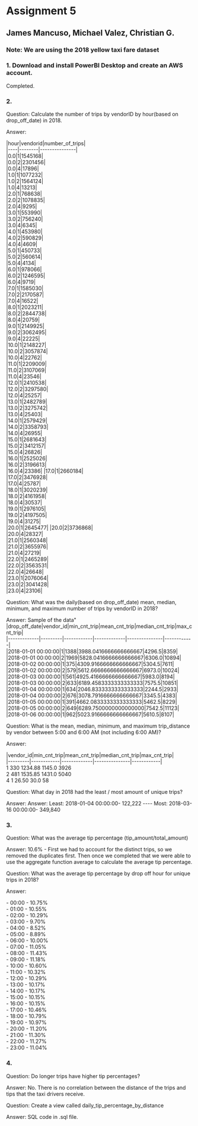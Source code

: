 # Assignment 5 

## James Mancuso, Michael Valez, Christian G.

### Note: We are using the 2018 yellow taxi fare dataset

### 1. Download and install PowerBI Desktop and create an AWS account.

<p>Completed. </p>

### 2. 

<!--
- #2
- CTE
with numberTrips_CTE as (
		select date_trunc('hour', tpep_dropoff_datetime) as drop_off_date, vendorid as vendor_id, count(vendorid) as number_of_trips
		from qcmath290.public."2018_yellow_taxi_trip_data" yttd 
		where extract (year from tpep_dropoff_datetime) = 2018
		group by 1, vendorid
		order by 1 asc
	),
	
	dailyNumbers_CTE as (
		select date_trunc('day', drop_off_date) as drop_off_date, vendor_id, min(number_of_trips) as min_cnt_trip, avg(number_of_trips) as mean_cnt_trip, 
		percentile_cont(0.5) WITHIN GROUP (ORDER BY number_of_trips) as median_cnt_trip, max(number_of_trips) as max_cnt_trip 
		from numberTrips_CTE
		group by 1, vendor_id 
		order by 1 asc
	),
	
	betweenTime_CTE as (
		select vendor_id, min(number_of_trips) as min_cnt_trip, avg(number_of_trips) as mean_cnt_trip, 
		percentile_cont(0.5) WITHIN GROUP (ORDER BY number_of_trips) as median_cnt_trip, max(number_of_trips) as max_cnt_trip  
		from numberTrips_CTE
		where extract(hour from drop_off_date) = 5 
		group by 1
	)

	select * from betweenTime_CTE
	
with distinct_CTE as (
		select distinct * 
		from qcmath290.public."2018_yellow_taxi_trip_data" yttd
		where extract (year from tpep_pickup_datetime) = 2018
	),
	distinct_day_CTE as (
		select date_trunc('day', tpep_pickup_datetime) as "day", count(*) as unique_trips
		from distinct_CTE
		group by 1
	),
	least_CTE as (
		select "day" as "Lowest Day", unique_trips as min_trips_2018
		from distinct_day_CTE
		where unique_trips in
			(select min(unique_trips) 
			from distinct_day_CTE)
		order by 1 asc 
		fetch first row only
	),
	
	most_CTE as (
		select "day" as "Largest Day", unique_trips as max_trips_2018
		from distinct_day_CTE
		where unique_trips in
			(select max(unique_trips) 
			from distinct_day_CTE)
		order by 1 asc 
		fetch first row only
	)
	
	select * from most_CTE
-->

<p>Question: Calculate the number of trips by vendorID by hour(based on drop_off_date) in 2018.</p>
<p>Answer:</p>
<p>
|hour|vendorid|number_of_trips| <br>
|----|--------|---------------| <br>
|0.0|1|1545168| <br>
|0.0|2|2301456|<br>
|0.0|4|17896|<br>
|1.0|1|1077232|<br>
|1.0|2|1564124|<br>
|1.0|4|13213|<br>
|2.0|1|768638|<br>
|2.0|2|1078835|<br>
|2.0|4|9295|<br>
|3.0|1|553990|<br>
|3.0|2|756240|<br>
|3.0|4|6345|<br>
|4.0|1|453980|<br>
|4.0|2|590829|<br>
|4.0|4|4609|<br>
|5.0|1|450733|<br>
|5.0|2|560614|<br>
|5.0|4|4134|<br>
|6.0|1|978066|<br>
|6.0|2|1246595|<br>
|6.0|4|9719|<br>
|7.0|1|1585030|<br>
|7.0|2|2170587|<br>
|7.0|4|16522|<br>
|8.0|1|2023211|<br>
|8.0|2|2844738|<br>
|8.0|4|20759|<br>
|9.0|1|2149925|<br>
|9.0|2|3062495|<br>
|9.0|4|22225|<br>
|10.0|1|2148227|<br>
|10.0|2|3057874|<br>
|10.0|4|22762|<br>
|11.0|1|2209009|<br>
|11.0|2|3107069|<br>
|11.0|4|23546|<br>
|12.0|1|2410538|<br>
|12.0|2|3297580|<br>
|12.0|4|25257|<br>
|13.0|1|2482789|<br>
|13.0|2|3275742|<br>
|13.0|4|25403|<br>
|14.0|1|2579429|<br>
|14.0|2|3358793|<br>
|14.0|4|26955|<br>
|15.0|1|2681643|<br>
|15.0|2|3412157|<br>
|15.0|4|26826|<br>
|16.0|1|2525026|<br>
|16.0|2|3196613|<br>
|16.0|4|23386|
|17.0|1|2660184|<br>
|17.0|2|3476928|<br>
|17.0|4|25787|<br>
|18.0|1|3020239|<br>
|18.0|2|4161958|<br>
|18.0|4|30537|<br>
|19.0|1|2976105|<br>
|19.0|2|4197505|<br>
|19.0|4|31275|<br>
|20.0|1|2645477|
|20.0|2|3736868|<br>
|20.0|4|28327|<br>
|21.0|1|2560348|<br>
|21.0|2|3655976|<br>
|21.0|4|27219|<br>
|22.0|1|2465289|<br>
|22.0|2|3563531|<br>
|22.0|4|26648|<br>
|23.0|1|2076064|<br>
|23.0|2|3041428|<br>
|23.0|4|23106|<br>
</p>

<p>Question: What was the daily(based on drop_off_date) mean, median, minimum, and maximum number of trips by vendorID in 2018? </p>

<p>Answer: Sample of the data" <br>
|drop_off_date|vendor_id|min_cnt_trip|mean_cnt_trip|median_cnt_trip|max_cnt_trip| <br>
|-------------|---------|------------|-------------|---------------|------------| <br>
|2018-01-01 00:00:00|1|1388|3988.0416666666666667|4296.5|8359| <br>
|2018-01-01 00:00:00|2|1969|5828.0416666666666667|6306.0|10894| <br>
|2018-01-02 00:00:00|1|375|4309.9166666666666667|5304.5|7611| <br>
|2018-01-02 00:00:00|2|579|5612.6666666666666667|6973.0|10024| <br>
|2018-01-03 00:00:00|1|561|4925.4166666666666667|5983.0|8194| <br>
|2018-01-03 00:00:00|2|633|6189.4583333333333333|7575.5|10851| <br>
|2018-01-04 00:00:00|1|634|2046.8333333333333333|2244.5|2933| <br>
|2018-01-04 00:00:00|2|676|3078.7916666666666667|3345.5|4383|<br>
|2018-01-05 00:00:00|1|391|4662.0833333333333333|5462.5|8229|<br>
|2018-01-05 00:00:00|2|649|6289.7500000000000000|7542.5|11123|<br> 
|2018-01-06 00:00:00|1|962|5023.9166666666666667|5610.5|8107|<br>
</p>

<p>Question: What is the mean, median, minimum, and maximum trip_distance by vendor between 5:00 and 6:00 AM (not including 6:00 AM)?</p>

<p>Answer: </p>
<p>
|vendor_id|min_cnt_trip|mean_cnt_trip|median_cnt_trip|max_cnt_trip| <br>
|---------|------------|-------------|---------------|------------| <br>
    1	       330	   1234.88	  1145.0	3926 <br>
    2	       481	   1535.85	  1431.0	5040 <br>
    4	        1	   26.50          30.0	        58</p>

<p>Question: What day in 2018 had the least / most amount of unique trips?</p>

<p>Answer: Answer: Least: 2018-01-04 00:00:00- 122,222 ---- Most: 2018-03-16 00:00:00- 349,840</p>

### 3.

<!--
with tip_percentage_CTE as (
	select (avg(tip_amount/total_amount)*100) as average_tip_percentage from
	(select distinct vendorID, tpep_pickup_datetime, tpep_dropoff_datetime,
	passenger_count, trip_distance, ratecodeid, store_and_fwd_flag, pulocationid,
	dolocationid, payment_type, fare_amount, extra, mta_tax, tip_amount, tolls_amount, improvement_surcharge,
	total_amount from qcmath290.public."2018_yellow_taxi_trip_data" yttd) as sub_query
	where total_amount > 0
	), 
	tip_percentage_hourly_CTE as (
	select extract (hour from tpep_dropoff_datetime) as drop_off_hour_of_day, (avg(tip_amount/total_amount)*100) as average_tip_percentage from
	(select distinct vendorID, tpep_pickup_datetime, tpep_dropoff_datetime,
	passenger_count, trip_distance, ratecodeid, store_and_fwd_flag, pulocationid,
	dolocationid, payment_type, fare_amount, extra, mta_tax, tip_amount, tolls_amount, improvement_surcharge,
	total_amount from qcmath290.public."2018_yellow_taxi_trip_data" yttd) as sub_query
	where total_amount > 0
	group by extract (hour from tpep_dropoff_datetime)
	order by extract (hour from tpep_dropoff_datetime) asc)

    select * from tip_percentage_CTE;
    --select * from tip_percentage_hourly_CTE;
-->

<p>Question: What was the average tip percentage (tip_amount/total_amount) 

<p>Answer: 10.6% - First we had to account for the distinct trips, so we removed the duplicates first. Then once we completed that we were able to use the aggregate function average to calculate the average tip percentage.</p>

<p>Question: What was the average tip percentage by drop off hour for unique trips in 2018?</p>

<p>Answer:</p>
- 00:00 - 10.75% <br>
- 01:00 - 10.55%<br>
- 02:00 - 10.29%<br>
- 03:00 - 9.70%<br>
- 04:00 - 8.52%<br>
- 05:00 - 8.89%<br>
- 06:00 - 10.00%<br>
- 07:00 - 11.05%<br>
- 08:00 - 11.43%<br>
- 09:00 - 11.18%<br>
- 10:00 - 10.60%<br>
- 11:00 - 10.32%<br>
- 12:00 - 10.29%<br>
- 13:00 - 10.17%<br>
- 14:00 - 10.17%<br>
- 15:00 - 10.15%<br>
- 16:00 - 10.15%<br>
- 17:00 - 10.46%<br>
- 18:00 - 10.79%<br>
- 19:00 - 10.97%<br>
- 20:00 - 11.20%<br>
- 21:00 - 11.30%<br>
- 22:00 - 11.27%<br>
- 23:00 - 11.04%<br>

<!--HAVING avg(tip_amount/total_amount) > 0 -->

### 4.

<!-- 
select ROUND(trip_distance) as trip_distance, (avg(tip_amount/total_amount)*100) as average_tip_percentage from
(select distinct vendorID, tpep_pickup_datetime, tpep_dropoff_datetime,
passenger_count, trip_distance, ratecodeid, store_and_fwd_flag, pulocationid,
dolocationid, payment_type, fare_amount, extra, mta_tax, tip_amount, tolls_amount, improvement_surcharge,
total_amount from qcmath290.public."2018_yellow_taxi_trip_data" yttd) as sub_query
where total_amount > 0
group by ROUND(trip_distance) 
order by ROUND(trip_distance) desc;
-->

<p>Question: Do longer trips have higher tip percentages?</p>

<p>Answer: No. There is no correlation between the distance of the trips and tips that the taxi drivers receive. </p>

<!--
create view daily_tip_percentage_by_distance
as
SELECT tpep_dropoff_datetime as "date",trip_distance as trip_mileage_band, (avg(tip_amount/total_amount)*100) as tip_percentage, 
	   CASE WHEN trip_distance >= 0 and trip_distance < 1 then '0-1 mile'
            WHEN trip_distance >= 1 and trip_distance < 2 then '1-2 mile'
            WHEN trip_distance >= 2 and trip_distance < 3 then '2-3 mile'
            WHEN trip_distance >= 3 and trip_distance < 4 then '3-4 mile'
            WHEN trip_distance >= 4 and trip_distance < 5 then '4-5 mile'
            WHEN trip_distance >= 5 then '5+ mile'
            END as trip_distance
from qcmath290.public."2018_yellow_taxi_trip_data" yttd
where total_amount > 0
group by tpep_dropoff_datetime, trip_distance 
order by tpep_dropoff_datetime, trip_distance asc;

select * from daily_tip_percentage_by_distance 
-->

<p>Question: Create a view called daily_tip_percentage_by_distance</p>

<p>Answer: SQL code in .sql file.</p>

